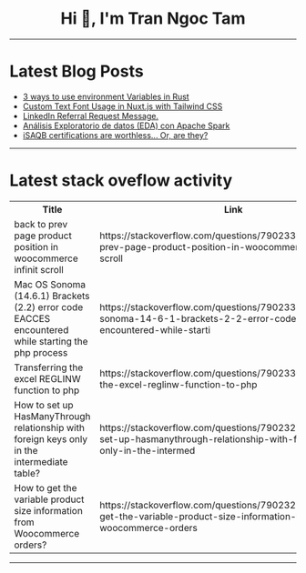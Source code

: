 <h1 align="center">Hi 👋, I'm Tran Ngoc Tam</h1>

---

# Latest Blog Posts 
<!-- BLOG-POST-LIST:START -->
- [3 ways to use environment Variables in Rust](https://dev.to/francescoxx/3-ways-to-use-environment-variables-in-rust-4eaf)
- [Custom Text Font Usage in Nuxt.js with Tailwind CSS](https://dev.to/elifnurturk/custom-text-font-usage-in-nuxtjs-with-tailwind-css-j49)
- [LinkedIn Referral Request Message.](https://dev.to/mrcaption49/linkedin-referral-request-message-1hga)
- [Análisis Exploratorio de datos &lpar;EDA&rpar; con Apache Spark](https://dev.to/madriz03/analisis-exploratorio-de-datos-eda-con-apache-spark-2ea5)
- [iSAQB certifications are worthless... Or, are they?](https://dev.to/tectrain_academy/isaqb-certifications-are-worthless-or-are-they-pk4)
<!-- BLOG-POST-LIST:END -->

---

# Latest stack oveflow activity
<table>
  <tr><th>Title</th><th>Link</th></tr>
  <!-- STACKOVERFLOW:START --><tr><td>back to prev page product position in woocommerce infinit scroll</td><td>https://stackoverflow.com/questions/79023360/back-to-prev-page-product-position-in-woocommerce-infinit-scroll</td></tr><tr><td>Mac OS Sonoma &lpar;14.6.1&rpar; Brackets &lpar;2.2&rpar; error code EACCES encountered while starting the php process</td><td>https://stackoverflow.com/questions/79023339/mac-os-sonoma-14-6-1-brackets-2-2-error-code-eacces-encountered-while-starti</td></tr><tr><td>Transferring the excel REGLINW function to php</td><td>https://stackoverflow.com/questions/79023301/transferring-the-excel-reglinw-function-to-php</td></tr><tr><td>How to set up HasManyThrough relationship with foreign keys only in the intermediate table?</td><td>https://stackoverflow.com/questions/79023283/how-to-set-up-hasmanythrough-relationship-with-foreign-keys-only-in-the-intermed</td></tr><tr><td>How to get the variable product size information from Woocommerce orders?</td><td>https://stackoverflow.com/questions/79023219/how-to-get-the-variable-product-size-information-from-woocommerce-orders</td></tr><!-- STACKOVERFLOW:END -->
</table>

---


